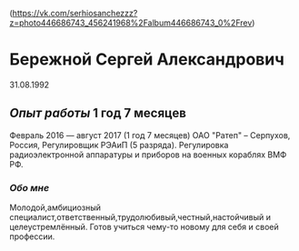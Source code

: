 (https://vk.com/serhiosanchezzz?z=photo446686743_456241968%2Falbum446686743_0%2Frev)
# **Бережной Сергей Александрович**
31.08.1992
## _Опыт работы_ 1 год 7 месяцев ##
Февраль 2016 — август 2017 (1 год 7 месяцев) ОАО "Ратеп" – Серпухов, Россия, Регулировщик РЭАиП (5 разряда). Регулировка радиоэлектронной аппаратуры и приборов на военных кораблях ВМФ РФ.
### ***Обо мне***
Молодой,амбициозный специалист,ответственный,трудолюбивый,честный,настойчивый и целеустремлённый. Готов учиться чему-то новому для себя и своей профессии.